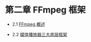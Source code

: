 
# 第二章 FFmpeg 框架

- 2.1 [FFmpeg 概述](https://github.com/xjh093/ReadingNotes/blob/master/Books/%E3%80%8AFFmpeg%E5%9F%BA%E7%A1%80%E5%BA%93%E7%BC%96%E7%A8%8B%E5%BC%80%E5%8F%91%E3%80%8B/Part02/2.1.md)

- 2.2 [媒体播放器三大底层框架]()
